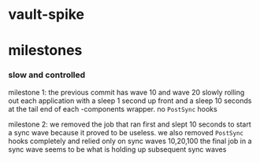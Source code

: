# vault-spike


# milestones 

### slow and controlled 
milestone 1:
the previous commit has wave 10 and wave 20 slowly rolling out each application with a sleep 1 second up front and a sleep 10 seconds at the tail end of 
each -components wrapper. no `PostSync` hooks 


milestone 2:
we removed the job that ran first and slept 10 seconds to start a sync wave because it proved to be useless.
we also removed `PostSync` hooks completely and relied only on sync waves 10,20,100
the final job in a sync wave seems to be what is holding up subsequent sync waves